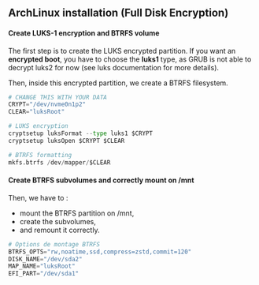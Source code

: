 ## ArchLinux installation (Full Disk Encryption)

#### Create LUKS-1 encryption and BTRFS volume

The first step is to create the LUKS encrypted partition.
If you want an **encrypted boot**, you have to choose the **luks1** type, as GRUB is not able to decrypt luks2 for now (see luks documentation for more details).

Then, inside this encrypted partition, we create a BTRFS filesystem.

```python
# CHANGE THIS WITH YOUR DATA
CRYPT="/dev/nvme0n1p2"
CLEAR="luksRoot"

# LUKS encryption
cryptsetup luksFormat --type luks1 $CRYPT
cryptsetup luksOpen $CRYPT $CLEAR

# BTRFS formatting
mkfs.btrfs /dev/mapper/$CLEAR
```

#### Create BTRFS subvolumes and correctly mount on /mnt

Then, we have to :
- mount the BTRFS partition on /mnt,
- create the subvolumes,
- and remount it correctly.

```python
# Options de montage BTRFS
BTRFS_OPTS="rw,noatime,ssd,compress=zstd,commit=120"
DISK_NAME="/dev/sda2"
MAP_NAME="luksRoot"
EFI_PART="/dev/sda1"
```
